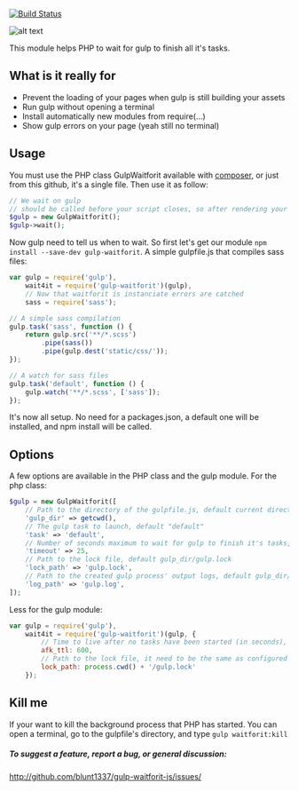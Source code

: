 [![Build Status](https://travis-ci.org/blunt1337/gulp-waitforit-php.svg?branch=master)](https://travis-ci.org/blunt1337/gulp-waitforit-php)

![alt text](https://camo.githubusercontent.com/367756cc67f8c9a25a5c53a4dca14e52375d9ba5/687474703a2f2f32342e6d656469612e74756d626c722e636f6d2f74756d626c725f6d33783634387778626a317275393971766f315f3530302e706e67 "wait for it")

This module helps PHP to wait for gulp to finish all it's tasks.

## What is it really for
- Prevent the loading of your pages when gulp is still building your assets
- Run gulp without opening a terminal
- Install automatically new modules from require(...)
- Show gulp errors on your page (yeah still no terminal)

## Usage
You must use the PHP class GulpWaitforit available with [composer](https://packagist.org/packages/blunt1337/gulp-waitforit), or just from this github, it's a single file.
Then use it as follow:
```php
// We wait on gulp
// should be called before your script closes, so after rendering your view
$gulp = new GulpWaitforit();
$gulp->wait();
```
Now gulp need to tell us when to wait.
So first let's get our module ```npm install --save-dev gulp-waitforit```. A simple gulpfile.js that compiles sass files:
```js
var gulp = require('gulp'),
	wait4it = require('gulp-waitforit')(gulp),
	// Now that waitforit is instanciate errors are catched
	sass = require('sass');

// A simple sass compilation
gulp.task('sass', function () {
	return gulp.src('**/*.scss')
		.pipe(sass())
		.pipe(gulp.dest('static/css/'));
});

// A watch for sass files
gulp.task('default', function () {
	gulp.watch('**/*.scss', ['sass']);
});
```
It's now all setup. No need for a packages.json, a default one will be installed, and npm install will be called.

## Options
A few options are available in the PHP class and the gulp module.
For the php class:
```php
$gulp = new GulpWaitforit([
	// Path to the directory of the gulpfile.js, default current directory
	'gulp_dir' => getcwd(),
	// The gulp task to launch, default "default"
	'task' => 'default',
	// Number of seconds maximum to wait for gulp to finish it's tasks, default 25 seconds
	'timeout' => 25,
	// Path to the lock file, default gulp_dir/gulp.lock
	'lock_path' => 'gulp.lock',
	// Path to the created gulp process' output logs, default gulp_dir/gulp.log. Null to ignore logs.
	'log_path' => 'gulp.log',
]);
```
Less for the gulp module:
```js
var gulp = require('gulp'),
	wait4it = require('gulp-waitforit')(gulp, {
		// Time to live after no tasks have been started (in seconds), default 10 minutes
		afk_ttl: 600,
		// Path to the lock file, it need to be the same as configured in PHP, default gulp_dir/gulp.lock
		lock_path: process.cwd() + '/gulp.lock'
	});
```

## Kill me
If your want to kill the background process that PHP has started. You can open a terminal, go to the gulpfile's directory, and type `gulp waitforit:kill`

##### To suggest a feature, report a bug, or general discussion: 
http://github.com/blunt1337/gulp-waitforit-js/issues/